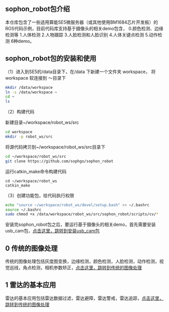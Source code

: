 ## sophon_robot包介绍
本仓库包含了一些适用算能SE5微服务器（或其他使用BM1684芯片开发板）的ROS代码示例，目前代码库支持基于摄像头的相关demo包含， 
0.颜色检测、边缘检测等 1.人体检测 2.人物跟踪 3.人脸检测和人脸识别 4.人体关键点检测 5.动作检测 6种demo。

## sophon_robot包的安装和使用

（1）进入到SE5的/data目录下，在/data 下新建一个文件夹 workspace， 将workspace 软连接到 ～目录下

```bash
mkdir /data/workspace
ln -s /data/workspace ~
cd ~
ls
```

（2）构建代码

新建目录~/workspace/robot_ws/src

```bash
cd workspace
mkdir -p robot_ws/src
```

将源代码拷贝到~/workspace/robot_ws/src目录下

```bash
cd ~/workspace/robot_ws/src
git clone https://github.com/sophgo/sophon_robot
```


运行catkin_make命令构建代码

```
cd ~/workspace/robot_ws
catkin_make
```

（3）创建功能包，给代码执行权限

```bash
echo "source ~/workspace/robot_ws/devel/setup.bash" >> ~/.bashrc
source ~/.bashrc
sudo chmod +x /data/workspace/robot_ws/src/sophon_robot/scripts/cv/*
```
安装完sophon_robot包之后，要运行基于摄像头的相关demo，首先需要安装usb_cam包，[点击这里，跳转到安装usb_cam包](https://github.com/sophgo/sophon_robot/tree/main/scripts/cv#readme)

## 0 传统的图像处理
传统的图像处理包括灰度图变换，边缘检测，颜色检测，人脸检测，动作检测，视觉巡线，角点检测，相机参数矫正，[点击这里，跳转到传统的图像处理](https://github.com/sophgo/sophon_robot/tree/main/scripts/cv/1_opencv_basic#readme)

## 1 雷达的基本应用
雷达的基本应用包括雷达数据过滤，雷达避障，雷达警戒，雷达追踪，[点击这里，跳转到传统的图像处理](https://github.com/sophgo/sophon_robot/blob/main/scripts/laser#readme)
